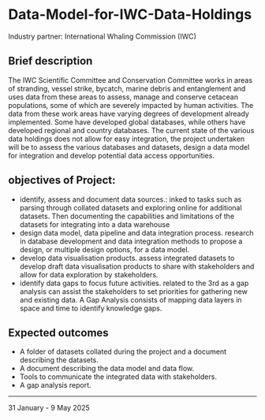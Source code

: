 # Data-Model-for-IWC-Data-Holdings
Industry partner: International Whaling Commission (IWC)


## Brief description
The IWC Scientific Committee and Conservation Committee works in areas of stranding, vessel strike, bycatch, marine debris and entanglement and uses data from these areas to assess, manage and conserve cetacean populations, some of which are severely impacted by human activities. The data from these work areas have varying degrees of development already implemented. Some have developed global databases, while others have developed regional and country databases. The current state of the various data holdings does not allow for easy integration, the project undertaken will be to assess the various databases and datasets, design a data model for integration and develop potential data access opportunities.


## objectives of Project:
- identify, assess and document data sources.:
      inked to tasks such as parsing through collated datasets and exploring online for additional datasets. Then documenting the capabilities and limitations of the datasets for integrating into a data warehouse
- design data model, data pipeline and data integration process.
      research in database development and data integration methods to propose a design, or multiple design options, for a data model.
- develop data visualisation products.
      assess integrated datasets to develop draft data visualisation products to share with stakeholders and allow for data exploration by stakeholders.
- identify data gaps to focus future activities.
      related to the 3rd as a gap analysis can assist the stakeholders to set priorities for gathering new and existing data. A Gap Analysis consists of mapping data layers in space and time to identify knowledge gaps.

## Expected outcomes

-	A folder of datasets collated during the project and a document describing the datasets.
-	A document describing the data model and data flow.
- Tools to communicate the integrated data with stakeholders.
-	A gap analysis report.




***
31 January - 9 May 2025






  
